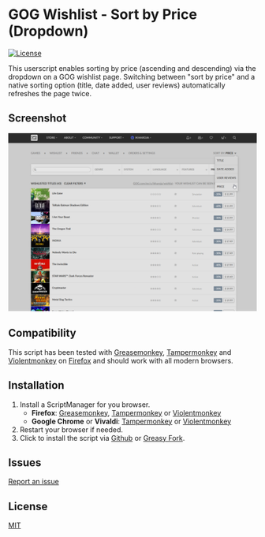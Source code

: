 # GOG Wishlist - Sort by Price (Dropdown)
[![License](https://img.shields.io/badge/license-MIT-blue.svg)](LICENSE)

This userscript enables sorting by price (ascending and descending) via the dropdown on a GOG wishlist page. Switching between "sort by price" and a native sorting option (title, date added, user reviews) automatically refreshes the page twice.

## Screenshot
![Wishlist dropdown](Screenshots/sort-ascending.png "Wishlist items sorted by price in ascending order")

## Compatibility
This script has been tested with [Greasemonkey](https://addons.mozilla.org/en-US/firefox/addon/greasemonkey/), [Tampermonkey](https://addons.mozilla.org/en-US/firefox/addon/tampermonkey/) and [Violentmonkey](https://addons.mozilla.org/en-US/firefox/addon/violentmonkey/) on [Firefox](https://www.mozilla.org/en-US/firefox/new/) and should work with all modern browsers. 

## Installation
1. Install a ScriptManager for you browser.
    * **Firefox**: [Greasemonkey](https://addons.mozilla.org/en-US/firefox/addon/greasemonkey/), [Tampermonkey](https://addons.mozilla.org/en-US/firefox/addon/tampermonkey/) or [Violentmonkey](https://addons.mozilla.org/en-US/firefox/addon/violentmonkey/)
    * **Google Chrome** or **Vivaldi**: [Tampermonkey](https://chrome.google.com/webstore/detail/tampermonkey/dhdgffkkebhmkfjojejmpbldmpobfkfo) or [Violentmonkey](https://chrome.google.com/webstore/detail/violentmonkey/jinjaccalgkegednnccohejagnlnfdag)
2. Restart your browser if needed.
3. Click to install the script via [Github](https://github.com/idkicarus/GOG-Wishlist-Sort-by-Price/issues) or [Greasy Fork](https://greasyfork.org/en/scripts/526972-gog-wishlist-sort-by-price-dropdown).

## Issues
[Report an issue](https://github.com/idkicarus/GOG-Wishlist-Sort-by-Price/issues)

## License
[MIT](LICENSE)